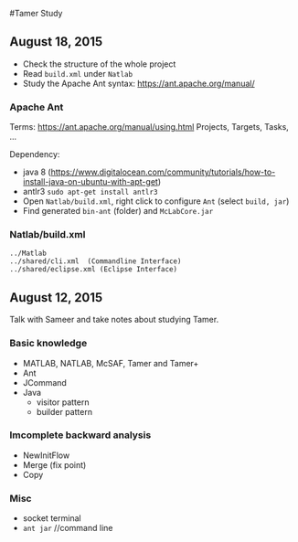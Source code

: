 #Tamer Study

## August 18, 2015
- Check the structure of the whole project
- Read `build.xml` under `Natlab`
- Study the Apache Ant syntax: https://ant.apache.org/manual/

### Apache Ant
Terms: https://ant.apache.org/manual/using.html
Projects, Targets, Tasks, ...

Dependency:
- java 8 (https://www.digitalocean.com/community/tutorials/how-to-install-java-on-ubuntu-with-apt-get)
- antlr3 `sudo apt-get install antlr3`
- Open `Natlab/build.xml`, right click to configure `Ant` (select `build, jar`)
- Find generated `bin-ant` (folder) and `McLabCore.jar`

### Natlab/build.xml
```
../Matlab
../shared/cli.xml  (Commandline Interface)
../shared/eclipse.xml (Eclipse Interface)
```

## August 12, 2015
Talk with Sameer and take notes about studying Tamer.

### Basic knowledge
- MATLAB, NATLAB, McSAF, Tamer and Tamer+
- Ant
- JCommand
- Java
  * visitor pattern
  * builder pattern


### Imcomplete backward analysis
* NewInitFlow
* Merge (fix point)
* Copy

### Misc
- socket terminal
- `ant jar` //command line

